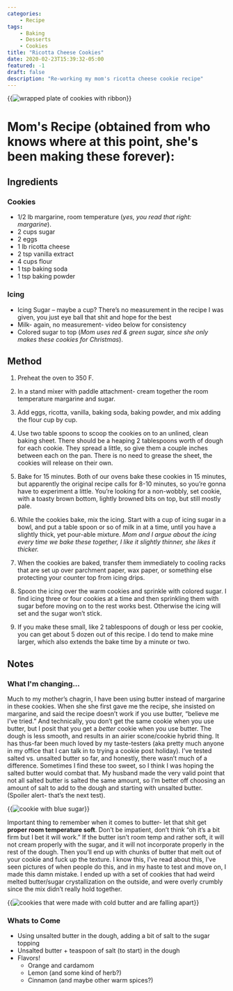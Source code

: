```yaml
---
categories:
    - Recipe
tags:
    - Baking
    - Desserts
    - Cookies
title: "Ricotta Cheese Cookies"
date: 2020-02-23T15:39:32-05:00
featured: -1
draft: false
description: "Re-working my mom's ricotta cheese cookie recipe"
---
```


{{<img sizes="(max-width: 1000px) 400px, 600px" src="card-img.jpg" bundle="true" class="mx-auto d-block mt-4 mb-4" alt="wrapped plate of cookies with ribbon">}}

# Mom's Recipe (obtained from who knows where at this point, she's been making these forever):

## Ingredients

### Cookies

-   1/2 lb margarine, room temperature (_yes, you read that right: margarine_).
-   2 cups sugar
-   2 eggs
-   1 lb ricotta cheese
-   2 tsp vanilla extract
-   4 cups flour
-   1 tsp baking soda
-   1 tsp baking powder

### Icing

-   Icing Sugar – maybe a cup? There’s no measurement in the recipe I was given,
    you just eye ball that shit and hope for the best
-   Milk- again, no measurement- video below for consistency
-   Colored sugar to top (_Mom uses red & green sugar, since she only makes
    these cookies for Christmas_).

## Method

1. Preheat the oven to 350 F.

2. In a stand mixer with paddle attachment- cream together the room temperature
   margarine and sugar.

3. Add eggs, ricotta, vanilla, baking soda, baking powder, and mix adding the
   flour cup by cup.

4. Use two table spoons to scoop the cookies on to an unlined, clean baking
   sheet. There should be a heaping 2 tablespoons worth of dough for each
   cookie. They spread a little, so give them a couple inches between each on
   the pan. There is no need to grease the sheet, the cookies will release on
   their own.

5. Bake for 15 minutes. Both of our ovens bake these cookies in 15 minutes, but
   apparently the original recipe calls for 8-10 minutes, so you’re gonna have
   to experiment a little. You’re looking for a non-wobbly, set cookie, with a
   toasty brown bottom, lightly browned bits on top, but still mostly pale.

6. While the cookies bake, mix the icing. Start with a cup of icing sugar in a
   bowl, and put a table spoon or so of milk in at a time, until you have a
   slightly thick, yet pour-able mixture. _Mom and I argue about the icing every
   time we bake these together, I like it slightly thinner, she likes it
   thicker._

7. When the cookies are baked, transfer them immediately to cooling racks that
   are set up over parchment paper, wax paper, or something else protecting your
   counter top from icing drips.

8. Spoon the icing over the warm cookies and sprinkle with colored sugar. I find
   icing three or four cookies at a time and then sprinkling them with sugar
   before moving on to the rest works best. Otherwise the icing will set and the
   sugar won’t stick.
9. If you make these small, like 2 tablespoons of dough or less per cookie, you
   can get about 5 dozen out of this recipe. I do tend to make mine larger,
   which also extends the bake time by a minute or two.

## Notes

### What I'm changing...

Much to my mother’s chagrin, I have been using butter instead of margarine in
these cookies. When she she first gave me the recipe, she insisted on margarine,
and said the recipe doesn’t work if you use butter, “believe me I’ve tried.” And
technically, you don’t get the same cookie when you use butter, but I posit that
you get a _better_ cookie when you use butter. The dough is less smooth, and
results in an airier scone/cookie hybrid thing. It has thus-far been much loved
by my taste-testers (aka pretty much anyone in my office that I can talk in to
trying a cookie post holiday). I’ve tested salted vs. unsalted butter so far,
and honestly, there wasn’t much of a difference. Sometimes I find these too
sweet, so I think I was hoping the salted butter would combat that. My husband
made the very valid point that not all salted butter is salted the same amount,
so I’m better off choosing an amount of salt to add to the dough and starting
with unsalted butter. (Spoiler alert- that’s the next test).

{{<img sizes="(max-width: 1000px) 400px, 600px" src="cookie-w-sugar.jpg" bundle="true" class="mx-auto mt-4 mb-4" alt="cookie with blue sugar">}}

Important thing to remember when it comes to butter- let that shit get **proper
room temperature soft**. Don’t be impatient, don’t think “oh it’s a bit firm but
I bet it will work.” If the butter isn’t room temp and rather soft, it will not
cream properly with the sugar, and it will not incorporate properly in the rest
of the dough. Then you’ll end up with chunks of butter that melt out of your
cookie and fuck up the texture. I know this, I’ve read about this, I’ve seen
pictures of when people do this, and in my haste to test and move on, I made
this damn mistake. I ended up with a set of cookies that had weird melted
butter/sugar crystallization on the outside, and were overly crumbly since the
mix didn’t really hold together.

{{<img sizes="(max-width: 1000px) 400px, 600px" src="fu-cookies.jpg" bundle="true" class="mx-auto mt-4 mb-4" alt="cookies that were made with cold butter and are falling apart">}}

### Whats to Come

-   Using unsalted butter in the dough, adding a bit of salt to the sugar
    topping
-   Unsalted butter + teaspoon of salt (to start) in the dough
-   Flavors!
    -   Orange and cardamom
    -   Lemon (and some kind of herb?)
    -   Cinnamon (and maybe other warm spices?)
